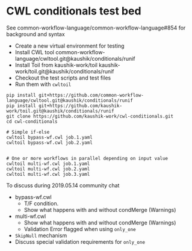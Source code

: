 # CWL conditionals test bed

See common-workflow-language/common-workflow-language#854 for background and syntax

- Create a new virtual environment for testing
- Install CWL tool common-workflow-language/cwltool.git@kaushik/conditionals/runif
- Install Toil from kaushik-work/toil  kaushik-work/toil.git@kaushik/conditionals/runif
- Checkout the test scripts and test files
- Run them with `cwltoil` 


```
pip install git+https://github.com/common-workflow-language/cwltool.git@kaushik/conditionals/runif
pip install git+https://github.com/kaushik-work/toil.git@kaushik/conditionals/runif
git clone https://github.com/kaushik-work/cwl-conditionals.git
cd cwl-conditionals

# Simple if-else
cwltoil bypass-wf.cwl job.1.yaml
cwltoil bypass-wf.cwl job.2.yaml


# One or more workflows in parallel depending on input value
cwltoil multi-wf.cwl job.1.yaml
cwltoil multi-wf.cwl job.2.yaml
cwltoil multi-wf.cwl job.3.yaml
```  

To discuss during 2019.05.14 community chat

- bypass-wf.cwl 
  - T/F condition. 
  - Show what happens with and without condMerge (Warnings)
- multi-wf.cwl
  - Show what happens with and without condMerge (Warnings)
  - Validation Error flagged when using `only_one`
- `SkipNull` mechanism
- Discuss special validation requirements for `only_one`
